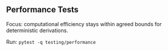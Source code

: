 ## Performance Tests

Focus: computational efficiency stays within agreed bounds for deterministic derivations.

Run: `pytest -q testing/performance`

